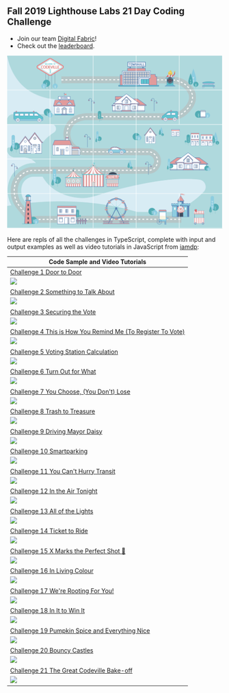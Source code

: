 ## Fall 2019 Lighthouse Labs 21 Day Coding Challenge ##

* Join our team [Digital Fabric](https://coding-challenge.lighthouselabs.ca/teams/join/digital-fabric)!
* Check out the [leaderboard](https://coding-challenge.lighthouselabs.ca/teams/leaderboard).

![](https://raw.githubusercontent.com/digitaIfabric/21daycodingchallenge/master/cover21.png)

Here are repls of all the challenges in TypeScript, complete with input and output examples as well as video tutorials in JavaScript from [iamdp](https://github.com/iamdp):

| Code Sample and Video Tutorials | 
| ------------- |
| [Challenge 1 Door to Door](https://repl.it/@digitalfabric/challenge1) |
| [![](https://i.ytimg.com/vi/4b825sXVejI/maxresdefault.jpg)](https://youtu.be/4b825sXVejI) | 
| [Challenge 2 Something to Talk About](https://repl.it/@digitalfabric/challenge2) |
| [![](https://i.ytimg.com/vi/sjeOVVitgs4/maxresdefault.jpg)](https://youtu.be/sjeOVVitgs4) |
| [Challenge 3 Securing the Vote](https://repl.it/@digitalfabric/challenge3) |
| [![](https://i.ytimg.com/vi/cdr-geKFt6Q/maxresdefault.jpg)](https://youtu.be/cdr-geKFt6Q) |
| [Challenge 4 This is How You Remind Me (To Register To Vote)](https://repl.it/@digitalfabric/challenge4) |
| [![](https://i.ytimg.com/vi/SfIPAAS290E/maxresdefault.jpg)](https://youtu.be/SfIPAAS290E) |
| [Challenge 5 Voting Station Calculation](https://repl.it/@digitalfabric/challenge5) |
| [![](https://i.ytimg.com/vi/G6jNEJR6l_s/maxresdefault.jpg)](https://youtu.be/G6jNEJR6l_s) |
| [Challenge 6 Turn Out for What](https://repl.it/@digitalfabric/challenge6) |
| [![](https://i.ytimg.com/vi/EB1146OK82w/maxresdefault.jpg)](https://youtu.be/EB1146OK82w) |
| [Challenge 7 You Choose, (You Don't) Lose](https://repl.it/@digitalfabric/challenge7) |
| [![](https://i.ytimg.com/vi/TwImdLmGvpI/maxresdefault.jpg)](https://youtu.be/TwImdLmGvpI) | 
| [Challenge 8 Trash to Treasure](https://repl.it/@digitalfabric/challenge8) |
| [![](https://i.ytimg.com/vi/R-mvC8NaOqY/maxresdefault.jpg)](https://youtu.be/R-mvC8NaOqY) |
| [Challenge 9 Driving Mayor Daisy](https://repl.it/@digitalfabric/challenge9) |
| [![](https://i.ytimg.com/vi/7U0jYYcU43Q/maxresdefault.jpg)](https://youtu.be/7U0jYYcU43Q) |
| [Challenge 10 Smartparking](https://repl.it/@digitalfabric/challenge10) |
| [![](https://i.ytimg.com/vi/_OHSd62QXHc/maxresdefault.jpg)](https://youtu.be/_OHSd62QXHc) |
| [Challenge 11 You Can't Hurry Transit](https://repl.it/@digitalfabric/challenge11) |
| [![](https://i.ytimg.com/vi/lcn2pZMRn7s/maxresdefault.jpg)](https://youtu.be/lcn2pZMRn7s) |
| [Challenge 12 In the Air Tonight](https://repl.it/@digitalfabric/challenge12) |
| [![](https://i.ytimg.com/vi/5S4nUq4VSDE/maxresdefault.jpg)](https://youtu.be/5S4nUq4VSDE) |
| [Challenge 13 All of the Lights](https://repl.it/@digitalfabric/challenge13) |
| [![](https://i.ytimg.com/vi/g7wAS6NRtmU/maxresdefault.jpg)](https://youtu.be/g7wAS6NRtmU) |
| [Challenge 14 Ticket to Ride](https://repl.it/@digitalfabric/challenge14) |
| [![](https://i.ytimg.com/vi/Wnkv71eZ6Ug/maxresdefault.jpg)](https://youtu.be/Wnkv71eZ6Ug) |
| [Challenge 15 X Marks the Perfect Shot 📸](https://repl.it/@digitalfabric/challenge15) |
| [![](https://i.ytimg.com/vi/znAyVSfiRZM/maxresdefault.jpg)](https://youtu.be/znAyVSfiRZM) |
| [Challenge 16 In Living Colour](https://repl.it/@digitalfabric/challenge16) |
| [![](https://i.ytimg.com/vi/tO-Mw2VmKik/maxresdefault.jpg)](https://youtu.be/tO-Mw2VmKik) |
| [Challenge 17 We're Rooting For You!](https://repl.it/@digitalfabric/challenge17) |
| [![](https://i.ytimg.com/vi/WUp50EaTQU0/maxresdefault.jpg)](https://youtu.be/WUp50EaTQU0) |
| [Challenge 18 In It to Win It](https://repl.it/@digitalfabric/challenge18) |
| [![](https://i.ytimg.com/vi/V6YwVAxqA_Y/maxresdefault.jpg)](https://youtu.be/V6YwVAxqA_Y) |
| [Challenge 19 Pumpkin Spice and Everything Nice](https://repl.it/@digitalfabric/challenge19) |
| [![](https://i.ytimg.com/vi/5CvDZYqbvlM/maxresdefault.jpg)](https://youtu.be/5CvDZYqbvlM) |
| [Challenge 20 Bouncy Castles](https://repl.it/@digitalfabric/challenge20) |
| [![](https://i.ytimg.com/vi/DIome7Q_yTw/maxresdefault.jpg)](https://youtu.be/DIome7Q_yTw) |
| [Challenge 21 The Great Codeville Bake-off](https://repl.it/@digitalfabric/challenge21) |
| [![](https://i.ytimg.com/vi/NNMvXx8OV8Q/maxresdefault.jpg)](https://youtu.be/NNMvXx8OV8Q) |
